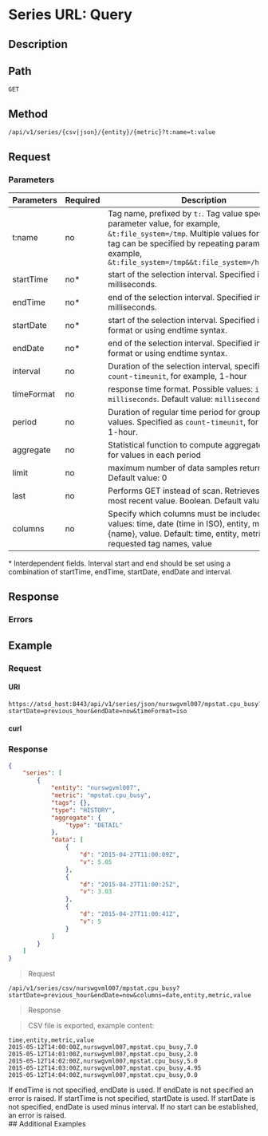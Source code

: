 # Series URL: Query
## Description
## Path
```
GET
```
## Method 
```
/api/v1/series/{csv|json}/{entity}/{metric}?t:name=t:value
```
## Request 
### Parameters 
|Parameters|Required|Description|
|---|---|---|
|t:name|no|Tag name, prefixed by `t:`. Tag value specified as parameter value, for example, `&t:file_system=/tmp`. Multiple values for the same tag can be specified by repeating parameter, for example, `&t:file_system=/tmp&&t:file_system=/home/export`|
|startTime|no* |start of the selection interval. Specified in UNIX milliseconds.|
|endTime|no* |end of the selection interval. Specified in UNIX milliseconds.|
|startDate|no* |start of the selection interval. Specified in ISO format or using endtime syntax.|
|endDate|no* |end of the selection interval. Specified in ISO format or using endtime syntax.|
|interval|no|Duration of the selection interval, specified as `count`-`timeunit`, for example, 1-hour|
|timeFormat|no|response time format. Possible values: `iso`, `milliseconds`. Default value: `milliseconds`|
|period|no|Duration of regular time period for grouping raw values. Specified as `count`-`timeunit`, for example, 1-hour.|
|aggregate|no|Statistical function to compute aggregated values for values in each period|
|limit|no|maximum number of data samples returned. Default value: 0|
|last|no|Performs GET instead of scan. Retrieves only 1 most recent value. Boolean. Default value: false|
|columns|no|Specify which columns must be included. Possible values: time, date (time in ISO), entity, metric, t:{name}, value. Default: time, entity, metric, requested tag names, value

<aside class="notice">
* Interdependent fields. Interval start and end should be set using a combination of startTime, endTime, startDate, endDate and interval.
</aside>

## Response
### Errors

## Example
### Request
#### URI
```
https://atsd_host:8443/api/v1/series/json/nurswgvml007/mpstat.cpu_busy?startDate=previous_hour&endDate=now&timeFormat=iso
```
#### curl


### Response

```json
{
    "series": [
        {
            "entity": "nurswgvml007",
            "metric": "mpstat.cpu_busy",
            "tags": {},
            "type": "HISTORY",
            "aggregate": {
                "type": "DETAIL"
            },
            "data": [
                {
                    "d": "2015-04-27T11:00:09Z",
                    "v": 5.05
                },
                {
                    "d": "2015-04-27T11:00:25Z",
                    "v": 3.03
                },
                {
                    "d": "2015-04-27T11:00:41Z",
                    "v": 5
                }
            ]
        }
    ]
}
```


> Request

```
/api/v1/series/csv/nurswgvml007/mpstat.cpu_busy?startDate=previous_hour&endDate=now&columns=date,entity,metric,value
```

> Response

> CSV file is exported, example content:

```
time,entity,metric,value
2015-05-12T14:00:00Z,nurswgvml007,mpstat.cpu_busy,7.0
2015-05-12T14:01:00Z,nurswgvml007,mpstat.cpu_busy,2.0
2015-05-12T14:02:00Z,nurswgvml007,mpstat.cpu_busy,5.0
2015-05-12T14:03:00Z,nurswgvml007,mpstat.cpu_busy,4.95
2015-05-12T14:04:00Z,nurswgvml007,mpstat.cpu_busy,0.0
```

<aside class="notice">
If endTime is not specified, endDate is used. If endDate is not specified an error is raised.
If startTime is not specified, startDate is used. If startDate is not specified, endDate is used minus interval. If no start can be established, an error is raised.
</aside>
## Additional Examples
